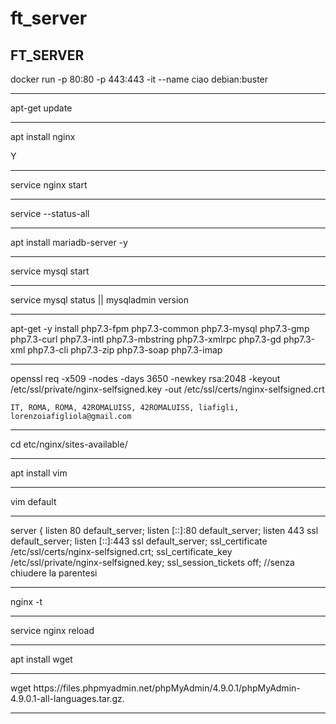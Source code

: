 # ft_server
<html>
   <head></head>
<body>
<h2>FT_SERVER</h2>

docker run -p 80:80 -p 443:443 -it --name ciao debian:buster
<hr>
apt-get update
<hr>

apt install nginx

   Y
<hr>

service nginx start
<hr>
service --status-all
<hr>
apt install mariadb-server -y
<hr>
service mysql start
<hr>
service mysql status || mysqladmin version
<hr>
apt-get -y install php7.3-fpm php7.3-common php7.3-mysql php7.3-gmp php7.3-curl php7.3-intl php7.3-mbstring php7.3-xmlrpc php7.3-gd php7.3-xml php7.3-cli php7.3-zip php7.3-soap php7.3-imap
 <hr>
  openssl req -x509 -nodes -days 3650 -newkey rsa:2048 -keyout /etc/ssl/private/nginx-selfsigned.key -out /etc/ssl/certs/nginx-selfsigned.crt
  
    IT, ROMA, ROMA, 42ROMALUISS, 42ROMALUISS, liafigli, lorenzoiafigliola@gmail.com
<hr>
 cd etc/nginx/sites-available/
<hr>
 apt install vim
 <hr>
 vim default
 <hr>
 server {
        listen 80 default_server;
        listen [::]:80 default_server;
        listen 443 ssl default_server;
        listen [::]:443 ssl default_server;
        ssl_certificate /etc/ssl/certs/nginx-selfsigned.crt;
        ssl_certificate_key /etc/ssl/private/nginx-selfsigned.key;
        ssl_session_tickets off;
//senza chiudere la parentesi
<hr>
nginx -t
<hr>
service nginx reload
<hr>
apt install wget
<hr>
wget https://files.phpmyadmin.net/phpMyAdmin/4.9.0.1/phpMyAdmin-4.9.0.1-all-languages.tar.gz.
<hr>

 </ul>
 </body>
 </html>
